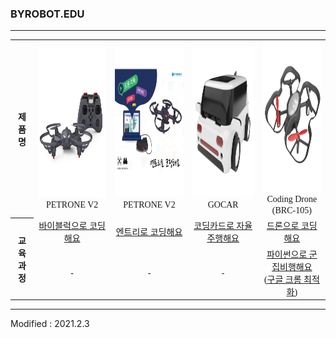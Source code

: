 ### BYROBOT.EDU

---

<div align="center">
        <table>
        <tr>
            <th><div align="center"><font face="맑은고딕">제품명</font></div></th>
            <td>
                <div align="center">
                    <img src="/assets/images/products/petrone_v2_and_controller.jpg" alt="petrone_v2_and_controller" height="240" width="240"><br>
                    <font face="맑은고딕">PETRONE V2</font>
                </div>
            </td>
            <td>
                <div align="center">
                    <img src="/assets/images/products/entry_mian.jpg" height="240" width="240"><br>
                    <font face="맑은고딕">PETRONE V2</font>
                </div>
            </td>
            <td>
                <div align="center">
                    <img src="/assets/images/products/gocar.png" height="240" width="240"><br>
                    <font face="맑은고딕">GOCAR</font>
                </div>
            </td>
            <td>
                <div align="center">
                    <img src="/assets/images/products/Coding Drone.png" height="240" width="240"><br>
                    <font face="맑은고딕">Coding Drone<br>(BRC-105)</font>
                </div>
            </td>
        </tr>
        <tr>
            <th rowspan="2"><div align="center"><font face="맑은고딕">교육과정</font></div></th>
            <td>
                <div align="center"><a href="/software/byblocks/"><font face="맑은고딕">바이블럭으로 코딩해요</font></a></div>
            </td>
            <td>
                <div align="center"><a href="/software/entry/"><font face="맑은고딕">엔트리로 코딩해요</font></a></div>
            </td>
            <td>
                <div align="center"><a href="/software/gocar/"><font face="맑은고딕">코딩카드로 자율주행해요</font></a></div>
            </td>
            <td>
                <div align="center"><a href="/software/codingdrone/"><font face="맑은고딕">드론으로 코딩해요</font></a></div>
            </td>
        </tr>
        <tr>
            <td>
                <div align="center"><font face="맑은고딕">-</font></div>
            </td>
            <td>
                <div align="center"><font face="맑은고딕">-</font></div>
            </td>
            <td>
                <div align="center"><font face="맑은고딕">-</font></div>
            </td>
            <td>
                <div align="center"><a href="https://www.notion.so/BRC-105-x-29def46a4a814c089dc09bebfe49db3c" target="_blank"><font face="맑은고딕">파이썬으로 군집비행해요<br>(구글 크롬 최적화)</font></a></div>
            </td>
        </tr>
    </table>
</div>

---

Modified : 2021.2.3